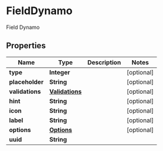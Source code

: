 

# FieldDynamo

Field Dynamo

## Properties

| Name | Type | Description | Notes |
|------------ | ------------- | ------------- | -------------|
|**type** | **Integer** |  |  [optional] |
|**placeholder** | **String** |  |  [optional] |
|**validations** | [**Validations**](Validations.md) |  |  [optional] |
|**hint** | **String** |  |  [optional] |
|**icon** | **String** |  |  [optional] |
|**label** | **String** |  |  [optional] |
|**options** | [**Options**](Options.md) |  |  [optional] |
|**uuid** | **String** |  |  |



